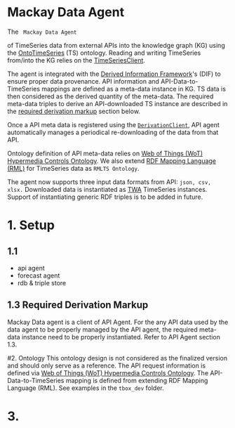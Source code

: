 # Mackay Data Agent
The ` Mackay Data Agent` 




of TimeSeries data from external APIs into the knowledge graph (KG) using the [OntoTimeSeries] (TS) ontology. Reading and writing TimeSeries from/into the KG relies on the [TimeSeriesClient].


The agent is integrated with the [Derived Information Framework]'s (DIF) to ensure proper data provenance. API information and API-Data-to-TimeSeries mappings are defined as a meta-data instance in KG. TS data is then considered as the derived quantity of the meta-data. The required meta-data triples to derive an API-downloaded TS instance are described in the [required derivation markup](#13-required-derivation-markup) section below.

Once a API meta data is registered using the [`DerivationClient`](https://github.com/cambridge-cares/TheWorldAvatar/blob/main/JPS_BASE_LIB/src/main/java/uk/ac/cam/cares/jps/base/derivation), API agent automatically manages a periodical re-downloading of the data from that API.

Ontology definition of API meta-data relies on  [Web of Things (WoT) Hypermedia Controls Ontology]. We also extend [RDF Mapping Language (RML)] for TimeSeries data as `RMLTS Ontology`.



The agent now supports three input data formats from API: `json, csv, xlsx.` Downloaded data is instantiated as [TWA](https://github.com/cambridge-cares/TheWorldAvatar) TimeSeries instances. Support of instantiating generic RDF triples is to be added in future.




# 1. Setup

## 1.1 
* api agent
* forecast agent
* rdb & triple store


## 1.3 Required Derivation Markup
Mackay Data agent is a client of API Agent. For the any API data used by the data agent to be properly managed by the API agent, the required meta-data instance need to be properly instantiated. Refer to API Agent section 1.3.



#2. Ontology
This ontology design is not considered as the finalized version and should only serve as a reference. The API request information is defined via [Web of Things (WoT) Hypermedia Controls Ontology]. The API-Data-to-TimeSeries mapping is defined from extending RDF Mapping Language (RML). See examples in the `tbox_dev` folder.

# 3. 











<!-- Links -->
<!-- websites -->
[allows you to publish and install packages]: https://docs.github.com/en/packages/working-with-a-github-packages-registry/working-with-the-apache-maven-registry#authenticating-to-github-packages
[py4jps]: https://pypi.org/project/py4jps/#description
[TimeSeriesClient]: https://github.com/cambridge-cares/TheWorldAvatar/tree/main/JPS_BASE_LIB/src/main/java/uk/ac/cam/cares/jps/base/timeseries
[Darts]: https://unit8co.github.io/darts/index.html
[Prophet]: https://unit8co.github.io/darts/generated_api/darts.models.forecasting.prophet_model.html
[Facebook Prophet]: https://github.com/facebook/prophet
[Github container registry]: https://ghcr.io
[personal access token]: https://docs.github.com/en/authentication/keeping-your-account-and-data-secure/managing-your-personal-access-tokens
[Derived Information Framework]: https://github.com/cambridge-cares/TheWorldAvatar/tree/main/JPS_BASE_LIB/src/main/java/uk/ac/cam/cares/jps/base/derivation
[Stack manager]: https://github.com/cambridge-cares/TheWorldAvatar/tree/main/Deploy/stacks/dynamic/stack-manager
[derivation agent]: https://github.com/cambridge-cares/TheWorldAvatar/tree/main/JPS_BASE_LIB/python_derivation_agent

[OntoTimeSeries]: https://github.com/cambridge-cares/TheWorldAvatar/tree/main/JPS_Ontology/ontology/ontotimeseries
[OntoDerivation]: https://github.com/cambridge-cares/TheWorldAvatar/tree/main/JPS_Ontology/ontology/ontoderivation

<!-- files -->
[HTTP forecast error request]: ./resources/HTTP_evaluate_errors.http
[model mapping]: ./forecastingagent/fcmodels/model_mapping.py
[docker compose file]: ./docker-compose.yml
[stack manager input config file]: ./stack-manager-input-config/forecasting-agent.json
[stack-manager-input-config]: ./stack-manager-input-config
[test_plots]: tests/test_plots/
[Web of Things (WoT) Hypermedia Controls Ontology]:https://www.w3.org/2019/wot/hypermedia
[RDF Mapping Language (RML)]:https://rml.io/specs/rml/